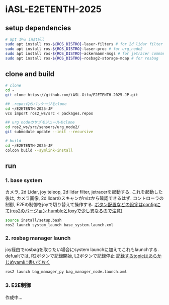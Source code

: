 # iASL-E2ETENTH-2025

## setup dependencies
```bash
# apt から install
sudo apt install ros-${ROS_DISTRO}-laser-filters # for 2d lidar filter
sudo apt install ros-${ROS_DISTRO}-laser-proc # for urg_node2
sudo apt install ros-${ROS_DISTRO}-ackermann-msgs # for jetracer command
sudo apt install ros-${ROS_DISTRO}-rosbag2-storage-mcap # for rosbag
```

## clone and build
```bash
# clone
cd ~
git clone https://github.com/iASL-Gifu/E2ETENTH-2025-JP.git

## .repos内のパッケージをclone
cd ~/E2ETENTH-2025-JP
vcs import ros2_ws/src < packages.repos

## urg nodeのサブモジュールをclone
cd ros2_ws/src/sensors/urg_node2/
git submodule update --init --recursive

# build
cd ~/E2ETENTH-2025-JP
colcon build --symlink-install
```

## run

### 1. base system
カメラ, 2d Lidar, joy teleop, 2d lidar filter, jetracerを起動する. 
これを起動した後は, カメラ画像, 2d lidarのスキャンがrvizから確認できるはず. 
コントローラの制御, E2Eの制御をjoyで切り替えて操作する. [ボタン配置などの設定はconfigにて(ros2のバージョン humbleとfoxyで少し異なるので注意)](./src/core/joy_manager/config/teleop.param.yaml)

```bash
source install/setup.bash
ros2 launch system_launch base_system.launch.xml
```

### 2. rosbag manager launch 
joy経由でrosbagを取りたい場合にsystem launchに加えてこれもlaunchする. 
defualtでは, R2ボタンで記録開始, L2ボタンで記録停止
[記録するtopicはあらかじめyamlに書いておく](./src/core/bag_manager_py/config/bag_manager.param.yaml)
```
ros2 launch bag_manager_py bag_manager_node.launch.xml 
```

### 3. E2E制御
作成中...